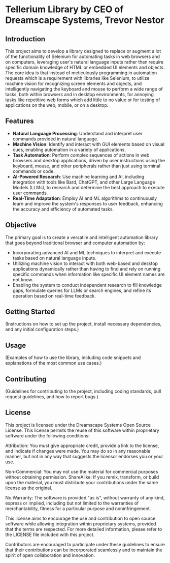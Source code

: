 # Tellerium Library by CEO of Dreamscape Systems, Trevor Nestor

## Introduction
This project aims to develop a library designed to replace or augment a lot of the functionality of Selenium for automating tasks in web browsers and on computers, leveraging user's natural language inputs rather than require specific domain knowledge of HTML or embedded UI elements and objects. The core idea is that instead of meticulously programming in automation requests which is a requirement with libraries like Selenium, to utilize machine vision for recognizing screen elements and objects, and intelligently navigating the keyboard and mouse to perform a wide range of tasks, both within browsers and in desktop environments, for annoying tasks like repetitive web forms which add little to no value or for testing of applications on the web, mobile, or on a desktop.

## Features
- **Natural Language Processing**: Understand and interpret user commands provided in natural language.
- **Machine Vision**: Identify and interact with GUI elements based on visual cues, enabling automation in a variety of applications.
- **Task Automation**: Perform complex sequences of actions in web browsers and desktop applications, driven by user instructions using the keyboard, mouse, and other peripherals rather than just using terminal commands or code.
- **AI-Powered Research**: Use machine learning and AI, including integration with tools like Bard, ChatGPT, and other Large Language Models (LLMs), to research and determine the best approach to execute user commands.
- **Real-Time Adaptation**: Employ AI and ML algorithms to continuously learn and improve the system's responses to user feedback, enhancing the accuracy and efficiency of automated tasks.

## Objective
The primary goal is to create a versatile and intelligent automation library that goes beyond traditional browser and computer automation by:
- Incorporating advanced AI and ML techniques to interpret and execute tasks based on natural language inputs.
- Utilizing machine vision to interact with both web-based and desktop applications dynamically rather than having to find and rely on running specific commands when information like specific UI element names are not know.
- Enabling the system to conduct independent research to fill knowledge gaps, formulate queries for LLMs or search engines, and refine its operation based on real-time feedback.

## Getting Started
(Instructions on how to set up the project, install necessary dependencies, and any initial configuration steps.)

## Usage
(Examples of how to use the library, including code snippets and explanations of the most common use cases.)

## Contributing
(Guidelines for contributing to the project, including coding standards, pull request guidelines, and how to report bugs.)

## License
This project is licensed under the Dreamscape Systems Open Source License. This license permits the reuse of this software within proprietary software under the following conditions:

Attribution: You must give appropriate credit, provide a link to the license, and indicate if changes were made. You may do so in any reasonable manner, but not in any way that suggests the licensor endorses you or your use.

Non-Commercial: You may not use the material for commercial purposes without obtaining permission.
ShareAlike: If you remix, transform, or build upon the material, you must distribute your contributions under the same license as the original.

No Warranty: The software is provided "as is", without warranty of any kind, express or implied, including but not limited to the warranties of merchantability, fitness for a particular purpose and noninfringement.

This license aims to encourage the use and contribution to open source software while allowing integration within proprietary systems, provided that the terms are respected. For more detailed information, please refer to the LICENSE file included with this project.

Contributors are encouraged to participate under these guidelines to ensure that their contributions can be incorporated seamlessly and to maintain the spirit of open collaboration and innovation.
